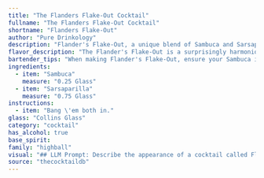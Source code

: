 ```yaml
---
title: "The Flanders Flake-Out Cocktail"
fullname: "The Flanders Flake-Out Cocktail"
shortname: "Flanders Flake-Out"
author: "Pure Drinkology"
description: "Flander's Flake-Out, a unique blend of Sambuca and Sarsaparilla, belongs to the liqueur-based cocktail family. Its origin likely stems from the 19th century, a time when sarsaparilla was a popular American soda and Sambuca was gaining traction in Europe. "
flavor_description: "The Flander's Flake-Out is a surprisingly harmonious blend of sweetness and spice. The Sambuca's licorice and anise notes dance with the Sarsaparilla's root beer-like sweetness, creating a complex flavor profile that is both refreshing and intriguing. The finish is long and lingering, leaving you wanting more. "
bartender_tips: "When making Flander's Flake-Out, ensure your Sambuca is chilled, but not frozen. This will allow for easier mixing and prevent dilution. Use a high-quality Sarsaparilla for a richer, more complex flavor.  Chill the glass beforehand for an extra touch of refreshment.  Stir gently to avoid over-dilution and preserve the Sambuca's delicate aroma. Garnish with a star anise for a visual and aromatic flourish. "
ingredients:
  - item: "Sambuca"
    measure: "0.25 Glass"
  - item: "Sarsaparilla"
    measure: "0.75 Glass"
instructions:
  - item: "Bang \'em both in."
glass: "Collins Glass"
category: "cocktail"
has_alcohol: true
base_spirit:
family: "highball"
visual: "## LLM Prompt: Describe the appearance of a cocktail called Flander's Flake-Out**Context:**This cocktail is made with Sambuca and Sarsaparilla. **Prompt:**Imagine a cocktail glass filled with a deep, alluring shade of licorice black. The liquid shimmers slightly, revealing a subtle, almost ethereal, blue hue when held to the light. Tiny bubbles rise from the depths, like whispers of the anise-infused spirit.  Atop this captivating base sits a layer of sarsaparilla, its amber color like a sunset over a forgotten woodland. The two layers are distinct yet beautifully intertwined, creating a mesmerizing visual experience. **Additional Details:*** Consider mentioning any garnishes used. * Describe the texture of the drink - is it smooth and creamy, or slightly viscous? * If there are any other visual details, such as ice or condensation on the glass, include them. "
source: "thecocktaildb"
---
```



